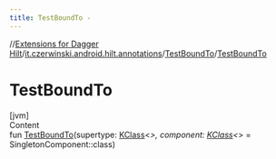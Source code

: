 ```yaml
---
title: TestBoundTo -
---
```

//[Extensions for Dagger Hilt](../../index.html)/[it.czerwinski.android.hilt.annotations](../index.html)/[TestBoundTo](index.html)/[TestBoundTo](-test-bound-to.html)



# TestBoundTo  
[jvm]  
Content  
fun [TestBoundTo](-test-bound-to.html)(supertype: [KClass](https://kotlinlang.org/api/latest/jvm/stdlib/kotlin.reflect/-k-class/index.html)<*>, component: [KClass](https://kotlinlang.org/api/latest/jvm/stdlib/kotlin.reflect/-k-class/index.html)<*> = SingletonComponent::class)  



